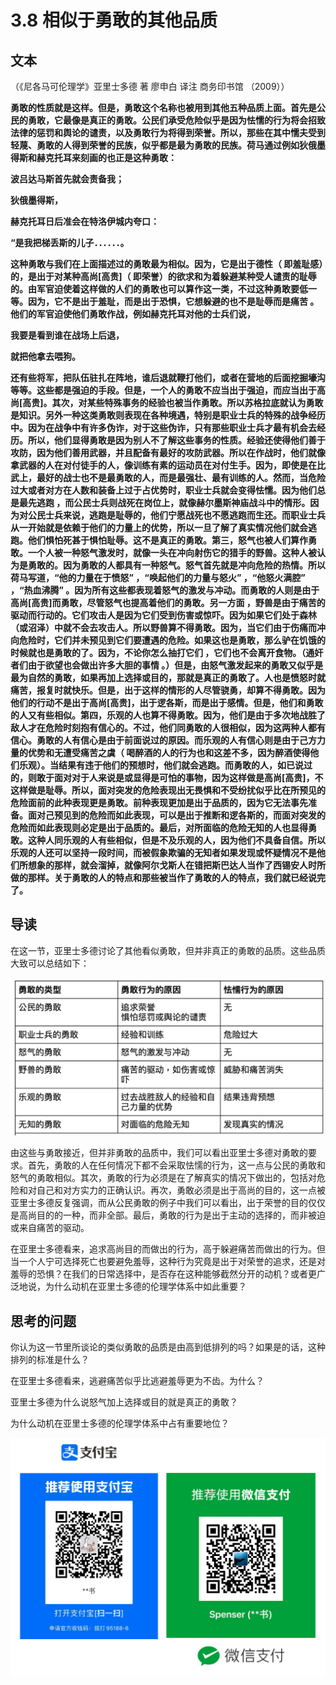 # 3.8 相似于勇敢的其他品质

## 文本

（《尼各马可伦理学》亚里士多德 著 廖申白 译注 商务印书馆 （2009））

**勇敢的性质就是这样。但是，勇敢这个名称也被用到其他五种品质上面。首先是公民的勇敢，它最像是真正的勇敢。公民们承受危险似乎是因为怯懦的行为将会招致法律的惩罚和舆论的谴责，以及勇敢行为将得到荣誉。所以，那些在其中懦夫受到轻蔑、勇敢的人得到荣誉的民族，似乎都是最为勇敢的民族。荷马通过例如狄俄墨得斯和赫克托耳来刻画的也正是这种勇敢：**

**波吕达马斯首先就会责备我；**

**狄俄墨得斯，**

**赫克托耳日后准会在特洛伊城内夸口：**

**“是我把梯丢斯的儿子．．．．．．。**

**这种勇敢与我们在上面描述过的勇敢最为相似。因为，它是出于德性（ 即羞耻感）的，是出于对某种高尚\[高贵\]（ 即荣誉）的欲求和为着躲避某种受人谴责的耻辱的。由军官迫使着这样做的人们的勇敢也可以算作这一类，不过这种勇敢要低一等。因为，它不是出于羞耻，而是出于恐惧，它想躲避的也不是耻辱而是痛苦 。他们的军官迫使他们勇敢作战，例如赫克托耳对他的士兵们说，**

**我要是看到谁在战场上后退，**

**就把他拿去喂狗。**

**还有些将军，把队伍驻扎在阵地，谁后退就鞭打他们，或者在营地的后面挖掘壕沟等等。这些都是强迫的手段。但是，一个人的勇敢不应当出于强迫，而应当出于高尚\[高贵\]。其次，对某些特殊事务的经验也被当作勇敢。所以苏格拉底就认为勇敢是知识。另外一种这类勇敢则表现在各种境遇，特别是职业士兵的特殊的战争经历中。因为在战争中有许多伪诈，对于这些伪诈，只有那些职业士兵才最有机会去经历。所以，他们显得勇敢是因为别人不了解这些事务的性质。经验还使得他们善于攻防，因为他们善用武器，并且配备有最好的攻防武器。所以在作战时，他们就像拿武器的人在对付徒手的人，像训练有素的运动员在对付生手。因为，即使是在比武上，最好的战士也不是最勇敢的人，而是最强壮、最有训练的人。然而，当危险过大或者对方在人数和装备上过于占优势时，职业士兵就会变得怯懦。因为他们总是最先逃跑 ，而公民士兵则战死在岗位上，就像赫尔墨斯神庙战斗中的情形。因为对公民士兵来说，逃跑是耻辱的，他们宁愿战死也不愿逃跑而生还。而职业士兵从一开始就是依赖于他们的力量上的优势，所以一旦了解了真实情况他们就会逃跑。他们惧怕死甚于惧怕耻辱。这不是真正的勇敢。第三，怒气也被人们算作勇敢。一个人被一种怒气激发时，就像一头在冲向射伤它的猎手的野兽。这种人被认为是勇敢的。因为勇敢的人都具有一种怒气。怒气首先就是冲向危险的热情。所以荷马写道，“他的力量在于愤怒” ，“唤起他们的力量与怒火” ，“他怒火满腔” ，“热血沸腾” 。因为所有这些都表现着怒气的激发与冲动。而勇敢的人则是由于高尚\[高贵\]而勇敢，尽管怒气也提高着他们的勇敢。另一方面 ，野兽是由于痛苦的驱动而行动的。它们攻击人是因为它们受到伤害或惊吓。因为如果它们处于森林（或沼泽）中就不会去攻击人。所以野兽算不得勇敢。因为，当它们由于伤痛而冲向危险时，它们并未预见到它们要遭遇的危险。如果这也是勇敢，那么驴在饥饿的时候就也是勇敢的了。因为，不论你怎么抽打它们 ，它们也不会离开食物。（通奸者们由于欲望也会做出许多大胆的事情 。）但是，由怒气激发起来的勇敢又似乎是最为自然的勇敢，如果再加上选择或目的，那就是真正的勇敢了。人也是愤怒时就痛苦，报复时就快乐。但是，出于这样的情形的人尽管骁勇，却算不得勇敢。因为他们的行动不是出于高尚\[高贵\]，出于逻各斯，而是出于感情。但是，他们和勇敢的人又有些相似。第四，乐观的人也算不得勇敢。因为，他们是由于多次地战胜了敌人才在危险时刻抱有信心的。不过，他们同勇敢的人很相似，因为这两种人都有信心。勇敢的人有信心是由于前面说过的原因。而乐观的人有信心则是由于己方力量的优势和无遭受痛苦之虞（ 喝醉酒的人的行为也和这差不多，因为醉酒使得他们乐观）。当结果有违于他们的预想时，他们就会逃跑。而勇敢的人，如已说过的，则敢于面对对于人来说是或显得是可怕的事物，因为这样做是高尚\[高贵\]，不这样做是耻辱。所以，面对突发的危险表现出无畏惧和不受纷扰似乎比在所预见的危险面前的此种表现更是勇敢。前种表现更加是出于品质的，因为它无法事先准备。面对己预见到的危险而如此表现，可以是出于推断和逻各斯的，而面对突发的危险而如此表现则必定是出于品质的。最后，对所面临的危险无知的人也显得勇敢。这种人同乐观的人有些相似，但是不及乐观的人，因为他们不具备自信。所以乐观的人还可以坚持一段时间，而被假象欺骗的无知者如果发现或怀疑情况不是他们所想象的那样，就会溜掉，就像阿尔戈斯人在错把斯巴达人当作了西锡安人时所做的那样。关于勇敢的人的特点和那些被当作了勇敢的人的特点，我们就已经说完了。**

## 导读

在这一节，亚里士多德讨论了其他看似勇敢，但并非真正的勇敢的品质。这些品质大致可以总结如下：

![](../.gitbook/assets/3-8-brave.png)

由这些与勇敢接近，但并非勇敢的品质中，我们可以看出亚里士多德对勇敢的要求。首先，勇敢的人在任何情况下都不会采取怯懦的行为，这一点与公民的勇敢和怒气的勇敢相似。其次，勇敢的行为必须是在了解真实的情况下做出的，包括对危险和对自己和对方实力的正确认识。再次，勇敢必须是出于高尚的目的，这一点被亚里士多德反复强调，而从公民勇敢的例子中我们可以看出，出于荣誉的目的仅仅是高尚目的的一种，而非全部。最后，勇敢的行为是出于主动的选择的，而非被迫或来自痛苦的驱动。

在亚里士多德看来，追求高尚目的而做出的行为，高于躲避痛苦而做出的行为。但当一个人宁可选择死亡也要避免羞辱，这种行为究竟是出于对荣誉的追求，还是对羞辱的恐惧？在我们的日常选择中，是否存在这种能够截然分开的动机？或者更广泛地说，为什么动机在亚里士多德的伦理学体系中如此重要？

## 思考的问题

你认为这一节里所谈论的类似勇敢的品质是由高到低排列的吗？如果是的话，这种排列的标准是什么？

在亚里士多德看来，逃避痛苦似乎比逃避羞辱更为不齿。为什么？

亚里士多德为什么说怒气加上选择或目的就是真正的勇敢？

为什么动机在亚里士多德的伦理学体系中占有重要地位？

![](../.gitbook/assets/qr.png)

